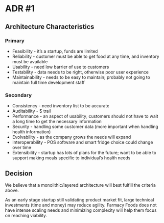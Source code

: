 # ADR #1

## Architecture Characteristics

### Primary
* Feasibility - it’s a startup, funds are limited
* Reliability - customer must be able to get food at any time, and inventory must be available
* Usability - need low barrier of use to customers
* Testability - data needs to be right, otherwise poor user experience
* Maintainability - needs to be easy to maintain; probably not going to maintain full time development staff

### Secondary
* Consistency - need inventory list to be accurate
* Auditability - $ trail
* Performance - an aspect of usability; customers should not have to wait a long time to get the necessary information
* Security - handling some customer data (more important when handling health information)
* Evolvability - as the company grows the needs will expand
* Interoperability - POS software and smart fridge choice could change over time
* Extensibility - startup has lots of plans for the future; want to be able to support making meals specific to individual’s health needs

## Decision
We believe that a monolithic/layered architecture will best fulfill the criteria above.

As an early stage startup still validating product market fit, large technical investments (time and money) may reduce agility. Farmacy Foods does not have intense scaling needs and minimizing complexity will help them focus on reaching viability.
